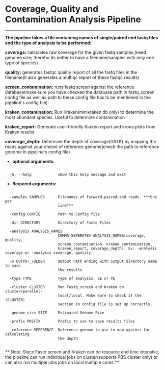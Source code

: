 # Coverage, Quality and Contamination Analysis Pipeline

***

**The pipeline takes a file containing names of single/paired end fastq files and the type of analysis to be performed:**

**coverage:** calculates raw coverage for the given fastq samples.(need genome size; therefor its better to have a filename/samples with only one type of species)

**quality:** generates fastqc quality report of all the fastq files in the filename(It also generates a multiqc report of these fastqc results)

**screen_contamination:** runs fastq screen against the reference database(make sure you have checked the database path in fastq_screen config file as well as path to these config file has to be mentioned in the pipeline's config file)

**kraken_contamination:** Run Kraken(minikraken db only) to determine the most abundant species. Useful to determine contamination

**kraken_report:** Generate user-friendly Kraken report and krona plots from Kraken results

**coverage_depth:** Determine the depth of coverage(GATK) by mapping the reads against your choice of reference genome(check the path to reference genome in pipeline's config file)

- **optional arguments:**


```
  
  -h, --help            show this help message and exit

```

- **Required arguments:**


```

  -samples SAMPLES      Filenames of forward-paired end reads. ***One per
                        line***
                        
  -config CONFIG        Path to Config file
  
  -dir DIRECTORY        Directory of Fastq Files
  
  -analysis ANALYSIS_NAMES
                        COMMA-SEPERATED ANALYSIS_NAMES[coverage, quality,
                        screen_contamination, kraken_contamination,
                        kraken_report, coverage_depth]. Ex: -analysis coverage or -analysis coverage, quality
                        
  -o OUTPUT_FOLDER      Output Path ending with output directory name to save
                        the results
                                   
  -type TYPE            Type of analysis: SE or PE
  
  -cluster CLUSTER      Run Fastq_screen and Kraken on cluster/parallel-
                        local/local. Make Sure to check if the [CLUSTER]
                        section in config file is set up correctly.
                        
  -genome_size SIZE     Estimated Genome Size
  
  -prefix PREFIX        Prefix to use to save results files
  
  -reference REFERENCE  Reference genome to use to map against for calculating
                        the depth


```

** Note: Since Fastq screen and Kraken can be resource and time intensive, the pipeline can run individual jobs on cluster(supports PBS cluster only) or can also run multiple jobs jobs on local multiple cores.**
